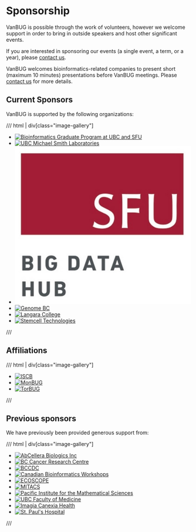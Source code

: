 # Sponsorship

VanBUG is possible through the work of volunteers, however we welcome support in order to bring in outside speakers and host other significant events.

If you are interested in sponsoring our events (a single event, a term, or a year), please [contact us](https://www.vanbug.org/contact/).

VanBUG welcomes bioinformatics-related companies to present short (maximum 10 minutes) presentations before VanBUG meetings. Please [contact us](https://www.vanbug.org/contact/) for more details.

## Current Sponsors

VanBUG is supported by the following organizations:

/// html | div[class="image-gallery"]

- [![Bioinformatics Graduate Program at UBC and SFU](./images/bcbioinformaticsgrad.logo.png)](https://bcbioinformaticsgrad.ca)
- [![UBC Michael Smith Laboratories](./images/michaelsmith.logo.png)](https://www.msl.ubc.ca/)
- [![SFU Big Data Hub](./images/bigdatahub.logo.jpg)](https://www.sfu.ca/big-data.html)
- [![Genome BC](./images/genomebc.logo.jpg)](http://www.genomebc.ca)
- [![Langara College](./images/langara.logo.png)](https://langara.ca)
- [![Stemcell Technologies](./images/stemcell.logo.png)](https://www.stemcell.com)

///

## Affiliations

/// html | div[class="image-gallery"]

- [![ISCB](./images/iscb.logo.png)](http://www.iscb.org)
- [![MonBUG](./images/monbug.logo.jpeg)](http://www.monbug.ca)
- [![TorBUG](./images/torbug.logo.png)](http://www.torbug.org)

///

## Previous sponsors

We have previously been provided generous support from:

/// html | div[class="image-gallery"]

- [![AbCellera Biologics Inc](./images/abcellera.logo.png)](https://www.abcellera.com)
- [![BC Cancer Research Centre](./images/bccancer.logo.png)](http://www.bccrc.ca)
- [![BCCDC](./images/bccdc.logo.png)](http://www.bccdc.ca)
- [![Canadian Bioinformatics Workshops](./images/cbw.logo.svg)](http://www.bioinformatics.ca)
- [![ECOSCOPE](./images/ecoscope.logo.png)](https://ecoscope.microbiology.ubc.ca)
- [![MITACS](./images/mitacs.logo.jpg)](https://www.mitacs.ca/en)
- [![Pacific Institute for the Mathematical Sciences](./images/pims.logo.jpg)](http://www.pims.math.ca)
- [![UBC Faculty of Medicine](./images/ubc-dom.logo.jpg)](https://www.med.ubc.ca)
- [![Imagia Canexia Health](./images/canexia.logo.png)](https://imagiacanexiahealth.com)
- [![St. Paul's Hospital](./images/stpauls.logo.png)](https://www.providencehealthcare.org/hospitals-residences/st-paul%27s-hospital)

///
